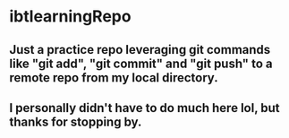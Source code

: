 # ibtlearningRepo

## Just a practice repo leveraging git commands like "git add", "git commit" and "git push" to a remote repo from my local directory.

## I personally didn't have to do much here lol, but thanks for stopping by.
